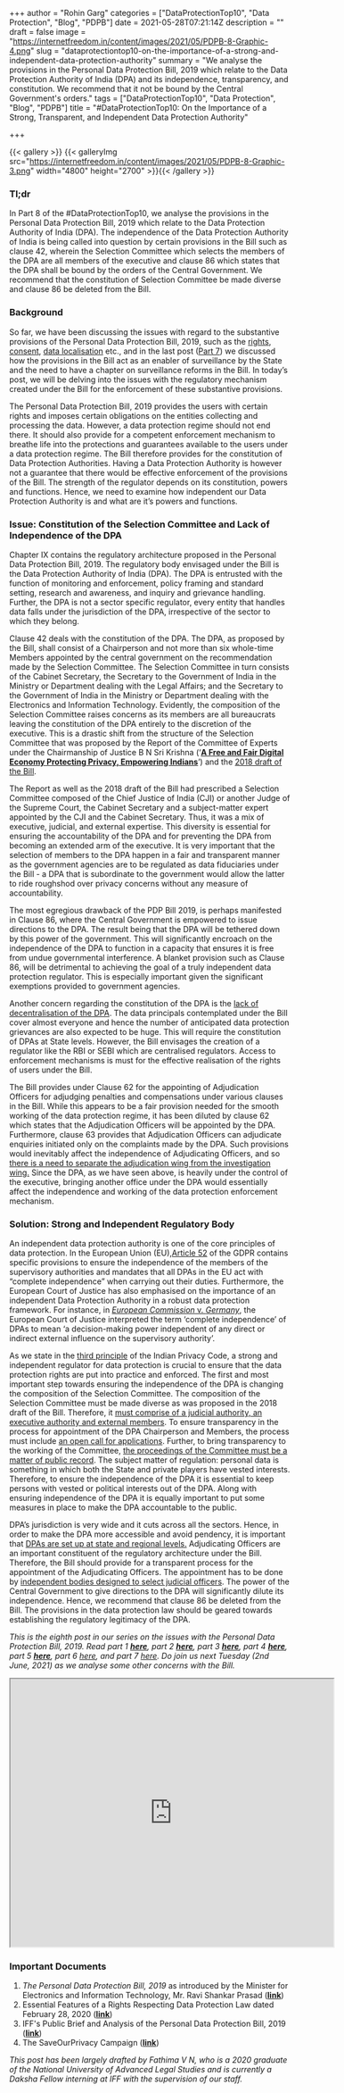+++
author = "Rohin Garg"
categories = ["DataProtectionTop10", "Data Protection", "Blog", "PDPB"]
date = 2021-05-28T07:21:14Z
description = ""
draft = false
image = "https://internetfreedom.in/content/images/2021/05/PDPB-8-Graphic-4.png"
slug = "dataprotectiontop10-on-the-importance-of-a-strong-and-independent-data-protection-authority"
summary = "We analyse the provisions in the Personal Data Protection Bill, 2019 which relate to the Data Protection Authority of India (DPA) and its independence, transparency, and constitution. We recommend that it not be bound by the Central Government's orders."
tags = ["DataProtectionTop10", "Data Protection", "Blog", "PDPB"]
title = "#DataProtectionTop10: On the Importance of a Strong, Transparent, and Independent Data Protection Authority"

+++


{{< gallery >}}
{{< galleryImg  src="https://internetfreedom.in/content/images/2021/05/PDPB-8-Graphic-3.png" width="4800" height="2700" >}}{{< /gallery >}}

>>>> <form><script src="https://checkout.razorpay.com/v1/payment-button.js" data-payment_button_id="pl_HLkgeWGQLMuddp" async> </script> </form>

### Tl;dr

In Part 8 of the #DataProtectionTop10, we analyse the provisions in the Personal Data Protection Bill, 2019 which relate to the Data Protection Authority of India (DPA). The independence of the Data Protection Authority of India is being called into question by certain provisions in the Bill such as clause 42, wherein the Selection Committee which selects the members of the DPA are all members of the executive and clause 86 which states that the DPA shall be bound by the orders of the Central Government. We recommend that the constitution of Selection Committee be made diverse and clause 86 be deleted from the Bill.

### Background

So far, we have been discussing the issues with regard to the substantive provisions of the Personal Data Protection Bill, 2019, such as the [rights](https://internetfreedom.in/dataprotectiontop10-on-the-need-to-protect/), [consent](https://internetfreedom.in/dataprotectiontop10-exceptions-to-consent-a-torn-safety-net/), [data localisation](https://internetfreedom.in/dataprotectionttop10-data-localisation-a-threat-to-free-and-open-internet/) etc., and in the last post ([Part 7](https://internetfreedom.in/dataprotectiontop10-state-security-and-surveillance/)) we discussed how the provisions in the Bill act as an enabler of surveillance by the State and the need to have a chapter on surveillance reforms in the Bill. In today’s post, we will be delving into the issues with the regulatory mechanism created under the Bill for the enforcement of these substantive provisions.

The Personal Data Protection Bill, 2019 provides the users with certain rights and imposes certain obligations on the entities collecting and processing the data. However, a data protection regime should not end there. It should also provide for a competent enforcement mechanism to breathe life into the protections and guarantees available to the users under a data protection regime. The Bill therefore provides for the constitution of Data Protection Authorities. Having a Data Protection Authority is however not a guarantee that there would be effective enforcement of the provisions of the Bill. The strength of the regulator depends on its constitution, powers and functions. Hence, we need to examine how independent our Data Protection Authority is and what are it’s powers and functions.

### Issue: Constitution of the Selection Committee and Lack of Independence of the DPA

Chapter IX contains the regulatory architecture proposed in the Personal Data Protection Bill, 2019. The regulatory body envisaged under the Bill is the Data Protection Authority of India (DPA). The DPA is entrusted with the function of monitoring and enforcement, policy framing and standard setting, research and awareness, and inquiry and grievance handling. Further, the DPA is not a sector specific regulator, every entity that handles data falls under the jurisdiction of the DPA, irrespective of the sector to which they belong.

Clause 42 deals with the constitution of the DPA. The DPA, as proposed by the Bill, shall consist of a Chairperson and not more than six whole-time Members appointed by the central government on the recommendation made by the Selection Committee. The Selection Committee in turn consists of the Cabinet Secretary, the Secretary to the Government of India in the Ministry or Department dealing with the Legal Affairs; and the Secretary to the Government of India in the Ministry or Department dealing with the Electronics and Information Technology. Evidently, the composition of the Selection Committee raises concerns as its members are all bureaucrats leaving the constitution of the DPA entirely to the discretion of the executive. This is a drastic shift from the structure of the Selection Committee that was proposed by the Report of the Committee of Experts under the Chairmanship of Justice B N Sri Krishna (‘[**A Free and Fair Digital Economy Protecting Privacy, Empowering Indians**](https://www.meity.gov.in/writereaddata/files/Data_Protection_Committee_Report.pdf)’) and the [2018 draft of the Bill](https://www.meity.gov.in/writereaddata/files/Personal_Data_Protection_Bill,2018.pdf).

The Report as well as the 2018 draft of the Bill had prescribed a Selection Committee composed of the Chief Justice of India (CJI) or another Judge of the Supreme Court, the Cabinet Secretary and a subject-matter expert appointed by the CJI and the Cabinet Secretary. Thus, it was a mix of executive, judicial, and external expertise. This diversity is essential for ensuring the accountability of the DPA and for preventing the DPA from becoming an extended arm of the executive. It is very important that the selection of members to the DPA happen in a fair and transparent manner as the government agencies are to be regulated as data fiduciaries under the Bill - a DPA that is subordinate to the government would allow the latter to ride roughshod over privacy concerns without any measure of accountability.

The most egregious drawback of the PDP Bill 2019, is perhaps manifested in Clause 86, where the Central Government is empowered to issue directions to the DPA. The result being that the DPA will be tethered down by this power of the government. This will significantly encroach on the independence of the DPA to function in a capacity that ensures it is free from undue governmental interference. A blanket provision such as Clause 86, will be detrimental to achieving the goal of a truly independent data protection regulator. This is especially important given the significant exemptions provided to government agencies.

Another concern regarding the constitution of the DPA is the [lack of decentralisation of the DPA](https://saveourprivacy.in/media/all/Brief-PDP-Bill-25.12.2020.pdf). The data principals contemplated under the Bill cover almost everyone and hence the number of anticipated data protection grievances are also expected to be huge. This will require the constitution of DPAs at State levels. However, the Bill envisages the creation of a regulator like the RBI or SEBI which are centralised regulators. Access to enforcement mechanisms is must for the effective realisation of the rights of users under the Bill.

The Bill provides under Clause 62 for the appointing of Adjudication Officers for adjudging penalties and compensations under various clauses in the Bill. While this appears to be a fair provision needed for the smooth working of the data protection regime, it has been diluted by clause 62 which states that the Adjudication Officers will be appointed by the DPA. Furthermore, clause 63 provides that Adjudication Officers can adjudicate enquiries initiated only on the complaints made by the DPA. Such provisions would inevitably affect the independence of Adjudicating Officers, and so [there is a need to separate the adjudication wing from the investigation wing.](https://saveourprivacy.in/media/all/Brief-PDP-Bill-25.12.2020.pdf) Since the DPA, as we have seen above, is heavily under the control of the executive, bringing another office under the DPA would essentially affect the independence and working of the data protection enforcement mechanism.

### Solution: Strong and Independent Regulatory Body

An independent data protection authority is one of the core principles of data protection. In the European Union (EU),[Article 52](https://gdpr-info.eu/art-52-gdpr/#:~:text=Each%20supervisory%20authority%20shall%20act,in%20accordance%20with%20this%20Regulation.) of the GDPR contains specific provisions to ensure the independence of the members of the supervisory authorities and mandates that all DPAs in the EU act with “complete independence” when carrying out their duties. Furthermore, the European Court of Justice has also emphasised on the importance of an independent Data Protection Authority in a robust data protection framework. For instance, in [_European Commission_ v. _Germany_](https://eur-lex.europa.eu/legal-content/EN/TXT/?uri=CELEX%3A62007CJ0518), the European Court of Justice interpreted the term ‘complete independence’ of DPAs to mean ‘a decision-making power independent of any direct or indirect external influence on the supervisory authority’.

As we state in the [third principle](https://saveourprivacy.in/principles) of the Indian Privacy Code, a strong and independent regulator for data protection  is crucial to ensure that the data protection rights are put into practice and enforced. The first and most important step towards ensuring the independence of the DPA is changing the composition of the Selection Committee. The composition of the Selection Committee must be made diverse as was proposed in the 2018 draft of the Bill. Therefore, it [must comprise of a judicial authority, an executive authority and external members](https://saveourprivacy.in/media/all/Brief-PDP-Bill-25.12.2020.pdf). To ensure transparency in the process for appointment of the DPA Chairperson and Members, the process must include [an open call for applications](https://internetfreedom.in/essential-features-of-a-rights-respecting-data-protection-law/). Further, to bring transparency to the working of the Committee, [the proceedings of the Committee must be a matter of public record](https://saveourprivacy.in/media/all/Brief-PDP-Bill-25.12.2020.pdf). The subject matter of regulation: personal data is something in which both the State and private players have vested interests. Therefore, to ensure the independence of the DPA it is essential to keep persons with vested or political interests out of the DPA. Along with ensuring independence of the DPA it is equally important to put some measures in place to make the DPA accountable to the public.

DPA’s jurisdiction is very wide and it cuts across all the sectors. Hence, in order to make the DPA more accessible and avoid pendency, it is important that [DPAs are set up at state and regional levels.](https://internetfreedom.in/essential-features-of-a-rights-respecting-data-protection-law/) Adjudicating Officers are an important constituent of the regulatory architecture under the Bill. Therefore, the Bill should provide for a transparent process for the appointment of the Adjudicating Officers. The appointment has to be done by [independent bodies designed to select judicial officers](https://saveourprivacy.in/media/all/Brief-PDP-Bill-25.12.2020.pdf). The power of the Central Government to give directions to the DPA will significantly dilute its independence. Hence, we recommend that clause 86 be deleted from the Bill. The provisions in the data protection law should be geared towards establishing the regulatory legitimacy of the DPA.

_This is the eighth post in our series on the issues with the Personal Data Protection Bill, 2019. Read part 1_ [_**here**_](https://internetfreedom.in/dataprotectiontop10-lost-in-muddled-objectives/)_, part 2_ [_**here**_](https://internetfreedom.in/dataprotectiontop10-imposters-under-the-personal-data-protection-bill/)_, part 3_ [_**here**_](https://internetfreedom.in/dataprotectiontop10-exceptions-to-consent-a-torn-safety-net/)_, part 4_ [_**here**_](https://internetfreedom.in/dataprotectiontop10-on-the-need-to-protect/)_, part 5_ [_**here**_](https://internetfreedom.in/dataprotectiontop10-voluntary-social-media-verification/)_, part 6_ [_here_](https://internetfreedom.in/dataprotectionttop10-data-localisation-a-threat-to-free-and-open-internet/)_, and part 7_ [_here_](https://internetfreedom.in/dataprotectiontop10-state-security-and-surveillance/)_. Do join us next Tuesday (2nd June, 2021) as we analyse some other concerns with the Bill._

<iframe src="https://drive.google.com/file/d/1XhrzGBXELh9mgG9vU2jCQOFJePo2FhoF/preview" width="580" height="480"></iframe>

### Important Documents

1. _The Personal Data Protection Bill, 2019_ as introduced by the Minister for Electronics and Information Technology, Mr. Ravi Shankar Prasad ([**link**](https://www.prsindia.org/sites/default/files/bill_files/Personal%20Data%20Protection%20Bill%2C%202019.pdf))
2. Essential Features of a Rights Respecting Data Protection Law dated February 28, 2020 ([**link**](https://internetfreedom.in/essential-features-of-a-rights-respecting-data-protection-law/))
3. IFF's Public Brief and Analysis of the Personal Data Protection Bill, 2019 ([**link**](https://saveourprivacy.in/media/all/Brief-PDP-Bill-25.12.2020.pdf))
4. The SaveOurPrivacy Campaign ([**link**](https://saveourprivacy.in/))

_This post has been largely drafted by Fathima V N, who is a 2020 graduate of the National University of Advanced Legal Studies and is currently a Daksha Fellow interning at IFF with the supervision of our staff._

> > > <form><script src="https://cdn.razorpay.com/static/widget/subscription-button.js" data-subscription_button_id="pl_HLk5qU1K35hmPH" data-button_theme="brand-color" async> </script> </form>





